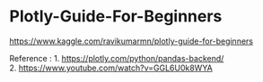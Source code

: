 # Plotly-Guide-For-Beginners

https://www.kaggle.com/ravikumarmn/plotly-guide-for-beginners

Reference : 1. https://plotly.com/python/pandas-backend/  
            2. https://www.youtube.com/watch?v=GGL6U0k8WYA
